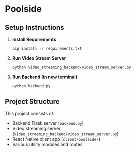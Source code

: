 # Poolside

## Setup Instructions

1. **Install Requirements**
   ```bash
   pip install -r requirements.txt
   ```

2. **Run Video Stream Server**
   ```bash
   python video_streaming_backend/video_stream_server.py
   ```

3. **Run Backend (in new terminal)**
   ```bash
   python backend.py
   ```

## Project Structure

This project consists of:
- Backend Flask server (`backend.py`)
- Video streaming server (`video_streaming_backend/video_stream_server.py`)
- React Native client app (`client/poolside/`)
- Various utility modules and routes
